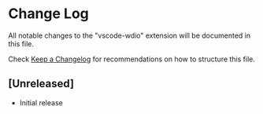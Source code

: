 # Change Log

All notable changes to the "vscode-wdio" extension will be documented in this file.

Check [Keep a Changelog](http://keepachangelog.com/) for recommendations on how to structure this file.

## [Unreleased]

- Initial release